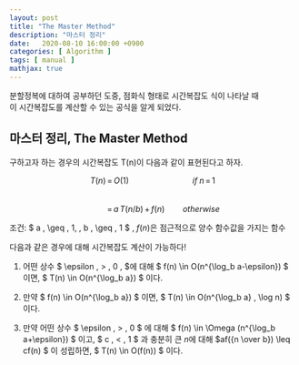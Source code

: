 ```yaml
---
layout: post
title: "The Master Method"
description: "마스터 정리"
date:   2020-08-10 16:00:00 +0900
categories: [ Algorithm ]
tags: [ manual ]
mathjax: true
---
```


분할정복에 대하여 공부하던 도중, 점화식 형태로 시간복잡도 식이 나타날 때  
이 시간복잡도를 계산할 수 있는 공식을 알게 되었다.

## 마스터 정리, The Master Method

구하고자 하는 경우의 시간복잡도 T(n)이 다음과 같이 표현된다고 하자.
<!-- more -->
$$T(n) \, = \, O(1) \qquad \qquad \qquad \quad if \; n \, = \, 1$$  
$$\qquad \; \, = \, a \, T(n/b) \, + \, f(n) \qquad otherwise$$

조건: $ a \, \geq \, 1, \, b \, \geq \, 1 $ , $f(n)$은 점근적으로 양수 함수값을 가지는 함수

다음과 같은 경우에 대해 시간복잡도 계산이 가능하다!

1. 어떤 상수 $ \epsilon \, > \, 0 \, $에 대해 $ f(n) \in O(n^{\log_b a-\epsilon}) $ 이면, $ T(n) \in O(n^{\log_b a}) $ 이다.

2. 만약 $ f(n) \in O(n^{\log_b a}) $ 이면, $ T(n) \in O(n^{\log_b a} \, \log n) $ 이다.

3. 만약 어떤 상수 $ \epsilon \, > \, 0 $ 에 대해 $ f(n) \in \Omega (n^{\log_b a+\epsilon}) $ 이고, $ c \, < \, 1 $ 과 충분히 큰 $n$에 대해 $af({n \over b}) \leq cf(n) $ 이 성립하면, $ T(n) \in O(f(n)) $ 이다.